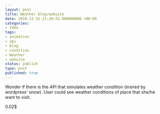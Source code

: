 ```yaml
---
layout: post
title: Weather blog/website
date: 2010-12-31 21:20:52.000000000 +00:00
categories:
- Idea
tags:
- animation
- api
- blog
- condition
- Weather
- website
status: publish
type: post
published: true
---
```

<p>Wonder if there is the API that simulates weather condition (insired by wordpress' snow). User could see weather conditions of place that she/he want to visit.</p>
<p>0.02$</p>
